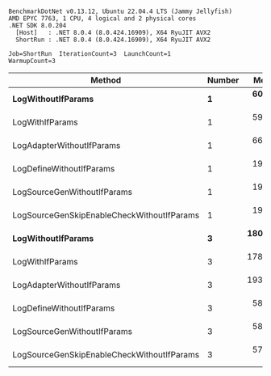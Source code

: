 ```

BenchmarkDotNet v0.13.12, Ubuntu 22.04.4 LTS (Jammy Jellyfish)
AMD EPYC 7763, 1 CPU, 4 logical and 2 physical cores
.NET SDK 8.0.204
  [Host]   : .NET 8.0.4 (8.0.424.16909), X64 RyuJIT AVX2
  ShortRun : .NET 8.0.4 (8.0.424.16909), X64 RyuJIT AVX2

Job=ShortRun  IterationCount=3  LaunchCount=1  
WarmupCount=3  

```
| Method                                     | Number | Mean      | Error     | StdDev   | Min       | Max       | Gen0   | Allocated |
|------------------------------------------- |------- |----------:|----------:|---------:|----------:|----------:|-------:|----------:|
| **LogWithoutIfParams**                         | **1**      |  **60.13 ns** |  **3.248 ns** | **0.178 ns** |  **59.94 ns** |  **60.29 ns** | **0.0010** |      **88 B** |
| LogWithIfParams                            | 1      |  59.89 ns |  5.937 ns | 0.325 ns |  59.52 ns |  60.13 ns | 0.0010 |      88 B |
| LogAdapterWithoutIfParams                  | 1      |  66.17 ns |  7.186 ns | 0.394 ns |  65.93 ns |  66.62 ns | 0.0010 |      88 B |
| LogDefineWithoutIfParams                   | 1      |  19.89 ns |  1.164 ns | 0.064 ns |  19.84 ns |  19.96 ns |      - |         - |
| LogSourceGenWithoutIfParams                | 1      |  19.87 ns |  0.331 ns | 0.018 ns |  19.86 ns |  19.89 ns |      - |         - |
| LogSourceGenSkipEnableCheckWithoutIfParams | 1      |  19.28 ns |  1.694 ns | 0.093 ns |  19.19 ns |  19.38 ns |      - |         - |
| **LogWithoutIfParams**                         | **3**      | **180.49 ns** | **23.785 ns** | **1.304 ns** | **179.70 ns** | **182.00 ns** | **0.0031** |     **264 B** |
| LogWithIfParams                            | 3      | 178.63 ns | 23.278 ns | 1.276 ns | 177.33 ns | 179.88 ns | 0.0031 |     264 B |
| LogAdapterWithoutIfParams                  | 3      | 193.79 ns |  5.618 ns | 0.308 ns | 193.44 ns | 194.01 ns | 0.0031 |     264 B |
| LogDefineWithoutIfParams                   | 3      |  58.93 ns |  0.107 ns | 0.006 ns |  58.92 ns |  58.93 ns |      - |         - |
| LogSourceGenWithoutIfParams                | 3      |  58.31 ns |  0.400 ns | 0.022 ns |  58.29 ns |  58.34 ns |      - |         - |
| LogSourceGenSkipEnableCheckWithoutIfParams | 3      |  57.89 ns |  0.673 ns | 0.037 ns |  57.86 ns |  57.93 ns |      - |         - |
